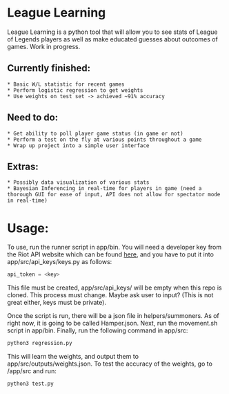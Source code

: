 # League Learning

League Learning is a python tool that will allow you to see stats of League of Legends players as well as make educated guesses about outcomes of games. Work in progress.

## Currently finished:

    * Basic W/L statistic for recent games
    * Perform logistic regression to get weights
    * Use weights on test set -> achieved ~91% accuracy

## Need to do:

    * Get ability to poll player game status (in game or not)
    * Perform a test on the fly at various points throughout a game
    * Wrap up project into a simple user interface
## Extras:

    * Possibly data visualization of various stats
    * Bayesian Inferencing in real-time for players in game (need a thorough GUI for ease of input, API does not allow for spectator mode in real-time)


# Usage:

To use, run the runner script in app/bin. You will need a developer key from the Riot API website which can be found [here](https://developer.riotgames.com/), and you have to put it into app/src/api_keys/keys.py as follows:

```python
api_token = <key>
```
This file must be created, app/src/api_keys/ will be empty when this repo is cloned.
This process must change. Maybe ask user to input? (This is not great either, keys must be private).

Once the script is run, there will be a json file in helpers/summoners. As of right now, it is going to be called Hamper.json. Next, run the movement.sh script in app/bin. Finally, run the following command in app/src:

```bash
python3 regression.py
```
This will learn the weights, and output them to app/src/outputs/weights.json. To test the accuracy of the weights, go to /app/src and run:

```bash
python3 test.py
```
